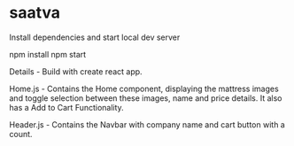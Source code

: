 # saatva

Install dependencies and start local dev server

npm install
npm start

Details - Build with create react app. 

Home.js - Contains the Home component, displaying the mattress images and toggle selection between these images, name and price details. It also has a Add to Cart Functionality.

Header.js - Contains the Navbar with company name and cart button with a count.
